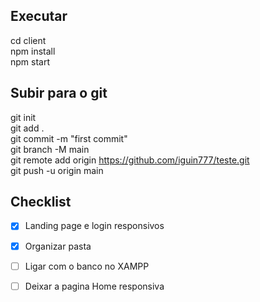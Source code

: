 ## Executar

cd client <br/>  npm install  <br/>  npm start 

## Subir para o git
git init  
git add .  
git commit -m "first commit"  
git branch -M main  
git remote add origin https://github.com/iguin777/teste.git  
git push -u origin main  

## Checklist 

- [x] Landing page e login responsivos
- [x] Organizar pasta
- [ ] Ligar com o banco no XAMPP
- [ ] Deixar a pagina Home responsiva

